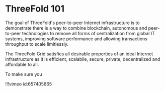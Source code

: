 # ThreeFold 101
<!-- TODO -->
The goal of ThreeFold's peer-to-peer Internet infrastructure is to demonstrate there is a way to combine blockchain, autonomous and peer-to-peer technologies to remove all forms of centralization from global IT systems, improving software performance and allowing transactions throughput to scale limitlessly.

The ThreeFold Grid satisfies all desirable properties of an ideal Internet infrastructure as it is efficient, scalabile, secure, private, decentralized and affordable to all. 

To make sure you

\!!!vimeo id:657405665

<!-- TODO -->